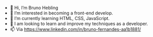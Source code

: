 - 👋 Hi, I’m Bruno Hebling
- 👀 I’m interested in becoming a front-end develop.
- 🌱 I’m currently learning HTML, CSS, JavaScript.
- 💞️ I am looking to learn and improve my techniques as a developer.
- 📫 Via https://www.linkedin.com/in/bruno-fernandes-aa1b1881/
